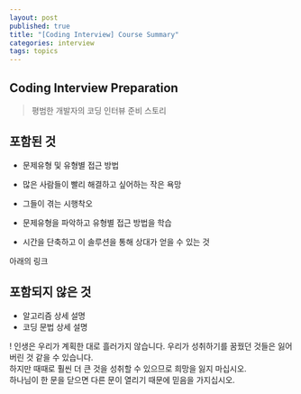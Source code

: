 ```yaml
---
layout: post
published: true
title: "[Coding Interview] Course Summary"
categories: interview
tags: topics 
---
```


## Coding Interview Preparation
> 평범한 개발자의 코딩 인터뷰 준비 스토리

## 포함된 것
- 문제유형 및 유형별 접근 방법

- 많은 사람들이 빨리 해결하고 싶어하는 작은 욕망

- 그들이 겪는 시행착오  
- 문제유형을 파악하고 유형별 접근 방법을 학습  
- 시간을 단축하고 이 솔루션을 통해 상대가 얻을 수 있는 것  

아래의 링크

## 포함되지 않은 것
- 알고리즘 상세 설명
- 코딩 문법 상세 설명

! 인생은 우리가 계획한 대로 흘러가지 않습니다. 우리가 성취하기를 꿈꿨던 것들은 잃어버린 것 같을 수 있습니다.  
  하지만 때때로 훨씬 더 큰 것을 성취할 수 있으므로 희망을 잃지 마십시오.  
  하나님이 한 문을 닫으면 다른 문이 열리기 때문에 믿음을 가지십시오.